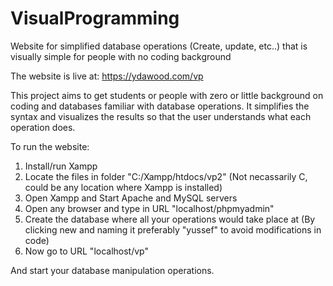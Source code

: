 # VisualProgramming
Website for simplified database operations (Create, update, etc..) that is visually simple for people with no coding background

The website is live at: https://ydawood.com/vp

This project aims to get students or people with zero or little background on coding and databases familiar with database operations. It simplifies the syntax and visualizes the results so that the user understands what each operation does.

To run the website:
1. Install/run Xampp
2. Locate the files in folder "C:/Xampp/htdocs/vp2" (Not necassarily C, could be any location where Xampp is installed)
3. Open Xampp and Start Apache and MySQL servers
4. Open any browser and type in URL "localhost/phpmyadmin"
5. Create the database where all your operations would take place at (By clicking new and naming it preferably "yussef" to avoid modifications in code)
6. Now go to URL "localhost/vp"

And start your database manipulation operations.

